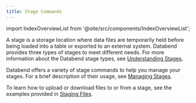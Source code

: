 ```yaml
---
title: Stage Commands
---
```

import IndexOverviewList from '@site/src/components/IndexOverviewList';

A stage is a storage location where data files are temporarily held before being loaded into a table or exported to an external system. Databend provides three types of stages to meet different needs. For more information about the Databend stage types, see [Understanding Stages](../../../12-load-data/00-stage/00-whystage.md).

Databend offers a variety of stage commands to help you manage your stages. For a brief description of their usage, see [Managing Stages](../../../12-load-data/00-stage/01-manage-stages.md).

<IndexOverviewList />

To learn how to upload or download files to or from a stage, see the examples provided in  [Staging Files](../../../12-load-data/00-stage/02-stage-files.md).